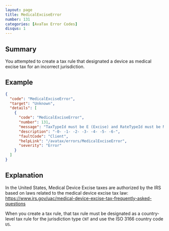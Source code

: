 ```yaml
---
layout: page
title: MedicalExciseError
number: 131
categories: [AvaTax Error Codes]
disqus: 1
---
```


## Summary

You attempted to create a tax rule that designated a device as medical excise tax for an incorrect jurisdiction.

## Example

```json
{
  "code": "MedicalExciseError",
  "target": "Unknown",
  "details": [
    {
      "code": "MedicalExciseError",
      "number": 131,
      "message": "TaxTypeId must be E (Excise) and RateTypeId must be M (Medical) for US country level rules (JurisTypeId CNT and JurisCode US).",
      "description": "-0- -1- -2- -3- -4- -5- -6-",
      "faultCode": "Client",
      "helpLink": "/avatax/errors/MedicalExciseError",
      "severity": "Error"
    }
  ]
}
```

## Explanation

In the United States, Medical Device Excise taxes are authorized by the IRS based on laws related to the medical device excise tax law: <a href="https://www.irs.gov/uac/medical-device-excise-tax-frequently-asked-questions">https://www.irs.gov/uac/medical-device-excise-tax-frequently-asked-questions</a>

When you create a tax rule, that tax rule must be designated as a country-level tax rule for the jurisdiction type `CNT` and use the ISO 3166 country code `US`.
